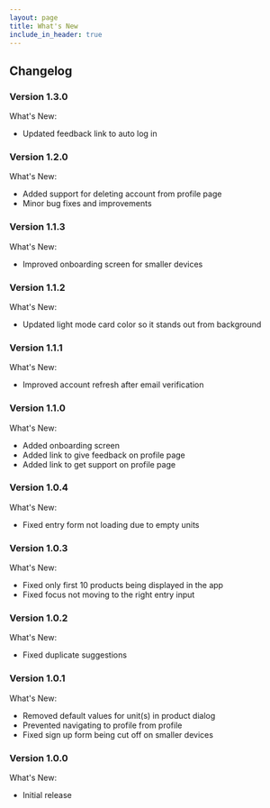 ```yaml
---
layout: page
title: What's New
include_in_header: true
---
```


## Changelog

### **Version 1.3.0**

What's New:

* Updated feedback link to auto log in

### **Version 1.2.0**

What's New:

* Added support for deleting account from profile page
* Minor bug fixes and improvements

### **Version 1.1.3**

What's New:

* Improved onboarding screen for smaller devices

### **Version 1.1.2**

What's New:

* Updated light mode card color so it stands out from background

### **Version 1.1.1**

What's New:

* Improved account refresh after email verification

### **Version 1.1.0**

What's New:

* Added onboarding screen
* Added link to give feedback on profile page
* Added link to get support on profile page

### **Version 1.0.4**

What's New:

* Fixed entry form not loading due to empty units

### **Version 1.0.3**

What's New:

* Fixed only first 10 products being displayed in the app
* Fixed focus not moving to the right entry input

### **Version 1.0.2**

What's New:

* Fixed duplicate suggestions

### **Version 1.0.1**

What's New:

* Removed default values for unit(s) in product dialog
* Prevented navigating to profile from profile
* Fixed sign up form being cut off on smaller devices

### **Version 1.0.0**

What's New:

* Initial release
